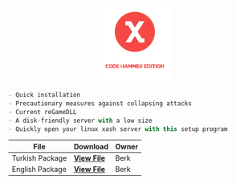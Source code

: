 <div align="center">
  <img height="150" src="https://raw.githubusercontent.com/qberkdc/Xash3D-CH-Quick-Installer/public/images/xashch.png"  />
</div>

```js
- Quick installation
- Precautionary measures against collapsing attacks
- Current reGameDLL
- A disk-friendly server with a low size
- Quickly open your linux xash server with this setup program
```

File  | Download | Owner
------------- | ------------- | ------------- |
Turkish Package | **[View File](https://github.com/qberkdc/Xash3D-CH-Quick-Installer/blob/public/turkish/xash_kur.py)** | Berk
English Package | **[View File](https://github.com/qberkdc/Xash3D-CH-Quick-Installer/blob/public/english/xash_install.py)** | Berk
